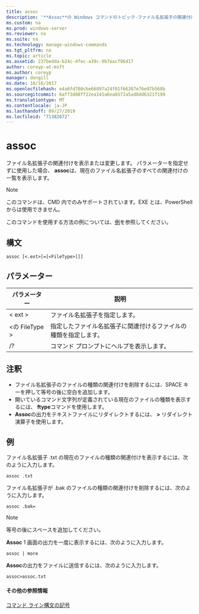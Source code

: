 ```yaml
---
title: assoc
description: '**Assoc**の Windows コマンドのトピック-ファイル名拡張子の関連付けを表示または変更します。'
ms.custom: na
ms.prod: windows-server
ms.reviewer: na
ms.suite: na
ms.technology: manage-windows-commands
ms.tgt_pltfrm: na
ms.topic: article
ms.assetid: 237bedda-b24c-4fec-a39c-9b7eacf96417
author: coreyp-at-msft
ms.author: coreyp
manager: dongill
ms.date: 10/16/2017
ms.openlocfilehash: e4a6fd700cbe66897a24f01f66387e76e07b568b
ms.sourcegitcommit: 6aff3d88ff22ea141a6ea6572a5ad8dd6321f199
ms.translationtype: MT
ms.contentlocale: ja-JP
ms.lasthandoff: 09/27/2019
ms.locfileid: "71382672"
---
```

# <a name="assoc"></a>assoc



ファイル名拡張子の関連付けを表示または変更します。 パラメーターを指定せずに使用した場合、 **assoc**は、現在のファイル名拡張子のすべての関連付けの一覧を表示します。

> [!NOTE]
> このコマンドは、CMD 内でのみサポートされています。EXE とは、PowerShell からは使用できません。
>

このコマンドを使用する方法の例については、[例](#BKMK_examples)を参照してください。

## <a name="syntax"></a>構文

```
assoc [<.ext>[=[<FileType>]]]
```

## <a name="parameters"></a>パラメーター

|パラメーター|説明|
|---------|-----------|
|< ext >|ファイル名拡張子を指定します。|
|\<の FileType >|指定したファイル名拡張子に関連付けるファイルの種類を指定します。|
|/?|コマンド プロンプトにヘルプを表示します。|

## <a name="remarks"></a>注釈

-   ファイル名拡張子のファイルの種類の関連付けを削除するには、SPACE キーを押して等号の後に空白を追加します。
-   開いているコマンド文字列が定義されている現在のファイルの種類を表示するには、 **ftype**コマンドを使用します。
-   **Assoc**の出力をテキストファイルにリダイレクトするには、 **>** リダイレクト演算子を使用します。

## <a name="BKMK_examples"></a>例

ファイル名拡張子 .txt の現在のファイルの種類の関連付けを表示するには、次のように入力します。
```
assoc .txt
```
ファイル名拡張子が .bak のファイルの種類の関連付けを削除するには、次のように入力します。
```
assoc .bak= 
```

> [!NOTE]
> 等号の後にスペースを追加してください。

**Assoc** 1 画面の出力を一度に表示するには、次のように入力します。
```
assoc | more
```
**Assoc**の出力をファイルに送信するには、次のように入力します。
```
assoc>assoc.txt
```

#### <a name="additional-references"></a>その他の参照情報

[コマンド ライン構文の記号](command-line-syntax-key.md)
